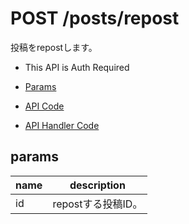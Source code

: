 # POST /posts/repost

投稿をrepostします。

- This API is Auth Required

- [Params](#params)
- [API Code](/src/endpoints/posts/repost.js)
- [API Handler Code](/src/handlers/web/posts/repost.js)

## params

name|description
---|---
id|repostする投稿ID。
